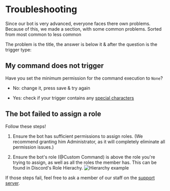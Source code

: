 # Troubleshooting
Since our bot is very advanced, everyone faces there own problems. Because of this, we made a section, with some common problems. Sorted from most common to less common

The problem is the title, the answer is below it & after the question is the trigger type:

## My command does not trigger <Badge type="tip" text="Word" vertical="middle" /> 
Have you set the minimum permission for the command execution to `None`?

- No: change it, press save & try again

- Yes: check if your trigger contains any [special characters](../CodeReferences/specialCharacters)

## The bot failed to assign a role
Follow these steps!

1. Ensure the bot has sufficient permissions to assign roles. (We recommend granting him Administrator, as it will completely eliminate all permission issues.)

2. Ensure the bot's role (@Custom Command) is above the role you're trying to assign, as well as all the roles the member has. This can be found in Discord's Role Hierachy.
![Hierarchy example](https://media.discordapp.net/attachments/857273141968371732/964741875179356180/unknown.png?width=497&height=593 "hierarchy example")

If those steps fail, feel free to ask a member of our staff on the [support server](https://ccommandsbot.com/join).
